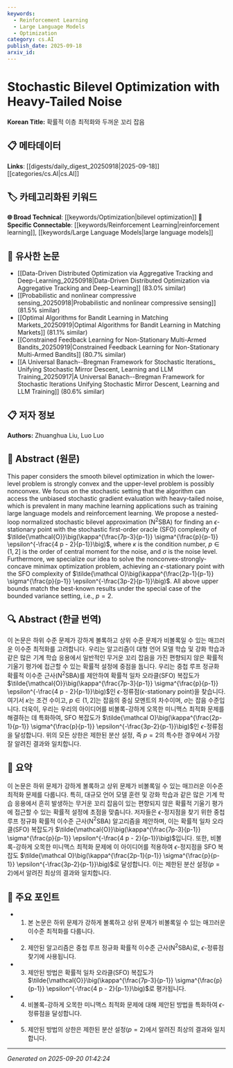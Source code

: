 ```yaml
---
keywords:
  - Reinforcement Learning
  - Large Language Models
  - Optimization
category: cs.AI
publish_date: 2025-09-18
arxiv_id:
---
```


<!-- KEYWORD_LINKING_METADATA:
{
  "processed_timestamp": "2025-09-22 22:09:09.382935",
  "vocabulary_version": "1.0",
  "selected_keywords": [
    "Reinforcement Learning",
    "Large Language Models",
    "Optimization"
  ],
  "rejected_keywords": [
    "Heavy-Tailed Noise"
  ],
  "similarity_scores": {
    "Reinforcement Learning": 0.85,
    "Large Language Models": 0.82,
    "Optimization": 0.78
  },
  "extraction_method": "AI_prompt_based",
  "budget_applied": true
}
-->

# Stochastic Bilevel Optimization with Heavy-Tailed Noise

**Korean Title:** 확률적 이층 최적화와 두꺼운 꼬리 잡음

## 📋 메타데이터

**Links**: [[digests/daily_digest_20250918|2025-09-18]]     [[categories/cs.AI|cs.AI]]

## 🏷️ 카테고리화된 키워드
**🌐 Broad Technical**: [[keywords/Optimization|bilevel optimization]]
**🔗 Specific Connectable**: [[keywords/Reinforcement Learning|reinforcement learning]], [[keywords/Large Language Models|large language models]]

## 🔗 유사한 논문
- [[Data-Driven Distributed Optimization via Aggregative Tracking and Deep-Learning_20250918|Data-Driven Distributed Optimization via Aggregative Tracking and Deep-Learning]] (83.0% similar)
- [[Probabilistic and nonlinear compressive sensing_20250918|Probabilistic and nonlinear compressive sensing]] (81.5% similar)
- [[Optimal Algorithms for Bandit Learning in Matching Markets_20250919|Optimal Algorithms for Bandit Learning in Matching Markets]] (81.1% similar)
- [[Constrained Feedback Learning for Non-Stationary Multi-Armed Bandits_20250919|Constrained Feedback Learning for Non-Stationary Multi-Armed Bandits]] (80.7% similar)
- [[A Universal Banach--Bregman Framework for Stochastic Iterations_ Unifying Stochastic Mirror Descent, Learning and LLM Training_20250917|A Universal Banach--Bregman Framework for Stochastic Iterations Unifying Stochastic Mirror Descent, Learning and LLM Training]] (80.6% similar)

## 📋 저자 정보

**Authors:** Zhuanghua Liu, Luo Luo

## 📄 Abstract (원문)

This paper considers the smooth bilevel optimization in which the lower-level
problem is strongly convex and the upper-level problem is possibly nonconvex.
We focus on the stochastic setting that the algorithm can access the unbiased
stochastic gradient evaluation with heavy-tailed noise, which is prevalent in
many machine learning applications such as training large language models and
reinforcement learning. We propose a nested-loop normalized stochastic bilevel
approximation (N$^2$SBA) for finding an $\epsilon$-stationary point with the
stochastic first-order oracle (SFO) complexity of
$\tilde{\mathcal{O}}\big(\kappa^{\frac{7p-3}{p-1}} \sigma^{\frac{p}{p-1}}
\epsilon^{-\frac{4 p - 2}{p-1}}\big)$, where $\kappa$ is the condition number,
$p\in(1,2]$ is the order of central moment for the noise, and $\sigma$ is the
noise level. Furthermore, we specialize our idea to solve the
nonconvex-strongly-concave minimax optimization problem, achieving an
$\epsilon$-stationary point with the SFO complexity of $\tilde{\mathcal
O}\big(\kappa^{\frac{2p-1}{p-1}} \sigma^{\frac{p}{p-1}}
\epsilon^{-\frac{3p-2}{p-1}}\big)$. All above upper bounds match the best-known
results under the special case of the bounded variance setting, i.e., $p=2$.

## 🔍 Abstract (한글 번역)

이 논문은 하위 수준 문제가 강하게 볼록하고 상위 수준 문제가 비볼록일 수 있는 매끄러운 이수준 최적화를 고려합니다. 우리는 알고리즘이 대형 언어 모델 학습 및 강화 학습과 같은 많은 기계 학습 응용에서 일반적인 무거운 꼬리 잡음을 가진 편향되지 않은 확률적 기울기 평가에 접근할 수 있는 확률적 설정에 중점을 둡니다. 우리는 중첩 루프 정규화 확률적 이수준 근사(N$^2$SBA)를 제안하여 확률적 일차 오라클(SFO) 복잡도가 $\tilde{\mathcal{O}}\big(\kappa^{\frac{7p-3}{p-1}} \sigma^{\frac{p}{p-1}} \epsilon^{-\frac{4 p - 2}{p-1}}\big)$인 $\epsilon$-정류점($\epsilon$-stationary point)을 찾습니다. 여기서 $\kappa$는 조건 수이고, $p\in(1,2]$는 잡음의 중심 모멘트의 차수이며, $\sigma$는 잡음 수준입니다. 더욱이, 우리는 우리의 아이디어를 비볼록-강하게 오목한 미니맥스 최적화 문제를 해결하는 데 특화하여, SFO 복잡도가 $\tilde{\mathcal O}\big(\kappa^{\frac{2p-1}{p-1}} \sigma^{\frac{p}{p-1}} \epsilon^{-\frac{3p-2}{p-1}}\big)$인 $\epsilon$-정류점을 달성합니다. 위의 모든 상한은 제한된 분산 설정, 즉 $p=2$의 특수한 경우에서 가장 잘 알려진 결과와 일치합니다.

## 📝 요약

이 논문은 하위 문제가 강하게 볼록하고 상위 문제가 비볼록일 수 있는 매끄러운 이수준 최적화 문제를 다룹니다. 특히, 대규모 언어 모델 훈련 및 강화 학습과 같은 많은 기계 학습 응용에서 흔히 발생하는 무거운 꼬리 잡음이 있는 편향되지 않은 확률적 기울기 평가에 접근할 수 있는 확률적 설정에 초점을 맞춥니다. 저자들은 $\epsilon$-정지점을 찾기 위한 중첩 루프 정규화 확률적 이수준 근사(N$^2$SBA) 알고리즘을 제안하며, 이는 확률적 일차 오라클(SFO) 복잡도가 $\tilde{\mathcal{O}}\big(\kappa^{\frac{7p-3}{p-1}} \sigma^{\frac{p}{p-1}} \epsilon^{-\frac{4 p - 2}{p-1}}\big)$입니다. 또한, 비볼록-강하게 오목한 미니맥스 최적화 문제에 이 아이디어를 적용하여 $\epsilon$-정지점을 SFO 복잡도 $\tilde{\mathcal O}\big(\kappa^{\frac{2p-1}{p-1}} \sigma^{\frac{p}{p-1}} \epsilon^{-\frac{3p-2}{p-1}}\big)$로 달성합니다. 이는 제한된 분산 설정($p=2$)에서 알려진 최상의 결과와 일치합니다.

## 🎯 주요 포인트

- 1. 본 논문은 하위 문제가 강하게 볼록하고 상위 문제가 비볼록일 수 있는 매끄러운 이수준 최적화를 다룹니다.

- 2. 제안된 알고리즘은 중첩 루프 정규화 확률적 이수준 근사(N$^2$SBA)로, $\epsilon$-정류점 찾기에 사용됩니다.

- 3. 제안된 방법은 확률적 일차 오라클(SFO) 복잡도가 $\tilde{\mathcal{O}}\big(\kappa^{\frac{7p-3}{p-1}} \sigma^{\frac{p}{p-1}} \epsilon^{-\frac{4 p - 2}{p-1}}\big)$로 평가됩니다.

- 4. 비볼록-강하게 오목한 미니맥스 최적화 문제에 대해 제안된 방법을 특화하여 $\epsilon$-정류점을 달성합니다.

- 5. 제안된 방법의 상한은 제한된 분산 설정($p=2$)에서 알려진 최상의 결과와 일치합니다.

---

*Generated on 2025-09-20 01:42:24*